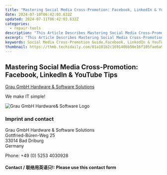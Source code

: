 ```yaml
---
title: "Mastering Social Media Cross-Promotion: Facebook, LinkedIn & YouTube Tips"
date: 2024-07-10T06:42:03.632Z
updated: 2024-07-11T06:42:03.632Z
categories:
  - repair-tools
description: "This Article Describes Mastering Social Media Cross-Promotion: Facebook, LinkedIn & YouTube Tips"
excerpt: "This Article Describes Mastering Social Media Cross-Promotion: Facebook, LinkedIn & YouTube Tips"
keywords: Social Media Cross-Promotion Guide,Facebook, LinkedIn & YouTube Promotion Tips,Cross-Promotion Techniques Across Multiple Platforms,Mastering Cross-Platform Marketing,Social Media Marketing Strategies,Engaging Audiences on Facebook, LinkedIn & YouTube,Social Media Content Crossover Strategies
thumbnail: https://thmb.techidaily.com/01a181b2c169140bb50e16f105fae6a9a347e62628b7a3a5060d5bc396913a4e.jpg
---
```


## Mastering Social Media Cross-Promotion: Facebook, LinkedIn & YouTube Tips

[Grau GmbH Hardware & Software Solutions](https://main.grauonline.de/)

We make IT simple!

![Grau GmbH Hardware& Software Logo](https://main.grauonline.de/wp-content/uploads/2021/05/output-onlinepngtools.png)

### Imprint and contact

 Grau GmbH Hardware & Software Solutions  
 Gottfried-Büren-Weg 25  
 33014 Bad Driburg  
 Germany

Phone: +49 (0) 5253 4030928

#### Contact / 联络用英语只!: Please use this contact form

<ins class="adsbygoogle"
     style="display:block"
     data-ad-format="autorelaxed"
     data-ad-client="ca-pub-7571918770474297"
     data-ad-slot="1223367746"></ins>



<ins class="adsbygoogle"
     style="display:block"
     data-ad-client="ca-pub-7571918770474297"
     data-ad-slot="8358498916"
     data-ad-format="auto"
     data-full-width-responsive="true"></ins>


